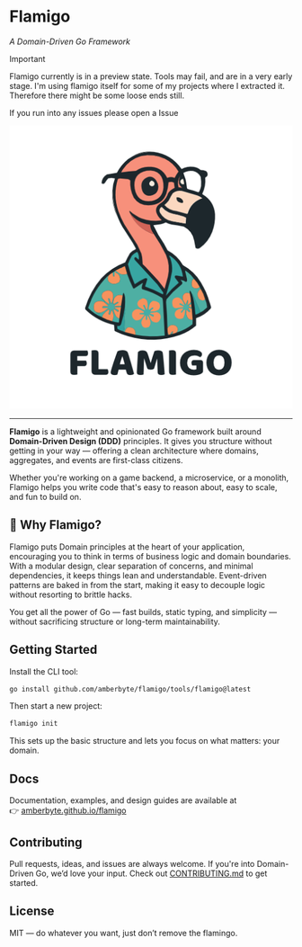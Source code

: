 # Flamigo  
*A Domain-Driven Go Framework*
> [!IMPORTANT]  
> Flamigo currently is in a preview state. Tools may fail, and are in a very early stage. I'm using flamigo itself for some of my projects where I extracted it. Therefore there might be some loose ends still.

If you run into any issues please open a Issue

![flamigo](docs/assets/logo.png)

---

**Flamigo** is a lightweight and opinionated Go framework built around **Domain-Driven Design (DDD)** principles. It gives you structure without getting in your way — offering a clean architecture where domains, aggregates, and events are first-class citizens.

Whether you're working on a game backend, a microservice, or a monolith, Flamigo helps you write code that's easy to reason about, easy to scale, and fun to build on.

## 🦩 Why Flamigo?

Flamigo puts Domain principles at the heart of your application, encouraging you to think in terms of business logic and domain boundaries. With a modular design, clear separation of concerns, and minimal dependencies, it keeps things lean and understandable. Event-driven patterns are baked in from the start, making it easy to decouple logic without resorting to brittle hacks.

You get all the power of Go — fast builds, static typing, and simplicity — without sacrificing structure or long-term maintainability.

## Getting Started

Install the CLI tool:

```bash
go install github.com/amberbyte/flamigo/tools/flamigo@latest
```

Then start a new project:

```bash
flamigo init
```

This sets up the basic structure and lets you focus on what matters: your domain.

## Docs

Documentation, examples, and design guides are available at  
👉 [amberbyte.github.io/flamigo](https://amberbyte.github.io/flamigo)

## Contributing

Pull requests, ideas, and issues are always welcome. If you're into Domain-Driven Go, we’d love your input. Check out [CONTRIBUTING.md](CONTRIBUTING.md) to get started.

## License

MIT — do whatever you want, just don’t remove the flamingo.